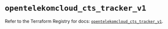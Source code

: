# `opentelekomcloud_cts_tracker_v1`

Refer to the Terraform Registry for docs: [`opentelekomcloud_cts_tracker_v1`](https://registry.terraform.io/providers/opentelekomcloud/opentelekomcloud/1.36.37/docs/resources/cts_tracker_v1).
